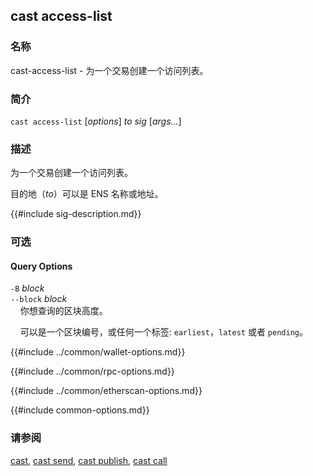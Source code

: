 ## cast access-list

### 名称

cast-access-list - 为一个交易创建一个访问列表。

### 简介

``cast access-list`` [*options*] *to* *sig* [*args...*]

### 描述

为一个交易创建一个访问列表。

目的地（*to*）可以是 ENS 名称或地址。

{{#include sig-description.md}}

### 可选

#### Query Options

`-B` *block*  
`--block` *block*  
&nbsp;&nbsp;&nbsp;&nbsp;你想查询的区块高度。

&nbsp;&nbsp;&nbsp;&nbsp;可以是一个区块编号，或任何一个标签: `earliest`，`latest` 或者 `pending`。

{{#include ../common/wallet-options.md}}

{{#include ../common/rpc-options.md}}

{{#include ../common/etherscan-options.md}}

{{#include common-options.md}}

### 请参阅

[cast](./cast.md), [cast send](./cast-send.md), [cast publish](./cast-publish.md), [cast call](./cast-call.md)
